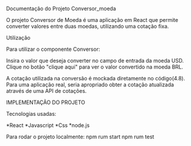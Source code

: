 Documentação do Projeto Conversor_moeda



O projeto Conversor de Moeda é uma aplicação em React que permite converter valores entre duas moedas, utilizando uma cotação fixa.

Utilização

Para utilizar o componente Conversor:

Insira o valor que deseja converter no campo de entrada da moeda USD.
Clique no botão "clique aqui" para ver o valor convertido na moeda BRL.

A cotação utilizada na conversão é mockada diretamente no código(4.8). Para uma aplicação real, seria apropriado obter a cotação atualizada através de uma API de cotações.


IMPLEMENTAÇÃO DO PROJETO

Tecnologias usadas: 

*React
*Javascript
*Css
*node.js

Para rodar o projeto localmente:
npm rum start
npm rum test